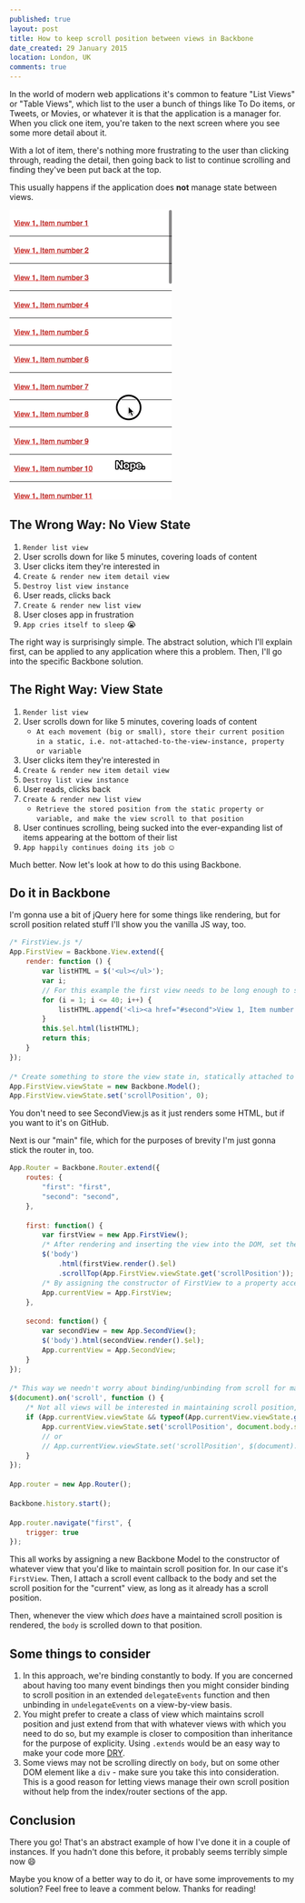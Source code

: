 ```yaml
---
published: true
layout: post
title: How to keep scroll position between views in Backbone
date_created: 29 January 2015
location: London, UK
comments: true
---
```


In the world of modern web applications it's common to feature "List Views" or "Table Views", which list to the user a bunch of things like To Do items, or Tweets, or Movies, or whatever it is that the application is a manager for. When you click one item, you're taken to the next screen where you see some more detail about it.

With a lot of item, there's nothing more frustrating to the user than clicking through, reading the detail, then going back to list to continue scrolling and finding they've been put back at the top.

<!-- Put a GIF here showing what happens when you scroll and then go to the  -->

This usually happens if the application does **not** manage state between views.

<img src="/img/keep-scroll-position.gif" class="float-right small-iphone-image">

## The Wrong Way: No View State

1. `Render list view`
2. User scrolls down for like 5 minutes, covering loads of content
3. User clicks item they're interested in
4. `Create & render new item detail view`
5. `Destroy list view instance`
6. User reads, clicks back
7. `Create & render new list view`
8. User closes app in frustration
9. `App cries itself to sleep` :sob:

The right way is surprisingly simple. The abstract solution, which I'll explain first, can be applied to any application where this a problem. Then, I'll go into the specific Backbone solution.

## The Right Way: View State

1. `Render list view`
2. User scrolls down for like 5 minutes, covering loads of content
	* `At each movement (big or small), store their current position in a static, i.e. not-attached-to-the-view-instance, property or variable`
3. User clicks item they're interested in
4. `Create & render new item detail view`
5. `Destroy list view instance`
6. User reads, clicks back
7. `Create & render new list view`
	* `Retrieve the stored position from the static property or variable, and make the view scroll to that position`
8. User continues scrolling, being sucked into the ever-expanding list of items appearing at the bottom of their list
9. `App happily continues doing its job` :relaxed:

Much better. Now let's look at how to do this using Backbone.

## Do it in Backbone

I'm gonna use a bit of jQuery here for some things like rendering, but for scroll position related stuff I'll show you the vanilla JS way, too.

```javascript
/* FirstView.js */
App.FirstView = Backbone.View.extend({
	render: function () {
		var listHTML = $('<ul></ul>');
		var i;
		// For this example the first view needs to be long enough to scroll
		for (i = 1; i <= 40; i++) {
			listHTML.append('<li><a href="#second">View 1, Item number ' + i + '</a></li>');
		}
		this.$el.html(listHTML);
		return this;
	}
});

/* Create something to store the view state in, statically attached to the View constructor itself, rather than an instance. The default scroll position should be 0, and remember this'll only be set *once*, when this file first loads. */
App.FirstView.viewState = new Backbone.Model();
App.FirstView.viewState.set('scrollPosition', 0);
```

You don't need to see SecondView.js as it just renders some HTML, but if you want to it's on GitHub.

Next is our "main" file, which for the purposes of brevity I'm just gonna stick the router in, too.

```javascript
App.Router = Backbone.Router.extend({
	routes: {
		"first": "first",
		"second": "second",
	},

	first: function() {
		var firstView = new App.FirstView();
		/* After rendering and inserting the view into the DOM, set the scroll position immediately. */
		$('body')
			.html(firstView.render().$el)
			.scrollTop(App.FirstView.viewState.get('scrollPosition'));
		/* By assigning the constructor of FirstView to a property accessible elsewhere we can modify its view state */
		App.currentView = App.FirstView;
	},

	second: function() {
		var secondView = new App.SecondView();
		$('body').html(secondView.render().$el);
		App.currentView = App.SecondView;
	}
});

/* This way we needn't worry about binding/unbinding from scroll for many different views */
$(document).on('scroll', function () {
	/* Not all views will be interested in maintaining scroll position, so we need to check them first. */
	if (App.currentView.viewState && typeof(App.currentView.viewState.get('scrollPosition')) !== 'undefined') {
		App.currentView.viewState.set('scrollPosition', document.body.scrollTop);
		// or
		// App.currentView.viewState.set('scrollPosition', $(document).scrollTop());
	}
});

App.router = new App.Router();

Backbone.history.start();

App.router.navigate("first", {
	trigger: true
});
```

This all works by assigning a new Backbone Model to the constructor of whatever view that you'd like to maintain scroll position for. In our case it's `FirstView`. Then, I attach a scroll event callback to the body and set the scroll position for the "current" view, as long as it already has a scroll position.

Then, whenever the view which *does* have a maintained scroll position is rendered, the `body` is scrolled down to that position.

## Some things to consider

1. In this approach, we're binding constantly to body. If you are concerned about having too many event bindings then you might consider binding to scroll position in an extended `delegateEvents` function and then unbinding in `undelegateEvents` on a view-by-view basis.
2. You might prefer to create a class of view which maintains scroll position and just extend from that with whatever views with which you need to do so, but my example is closer to composition than inheritance for the purpose of explicity. Using `.extends` would be an easy way to make your code more [DRY](http://en.wikipedia.org/wiki/Don%27t_repeat_yourself).
3. Some views may not be scrolling directly on `body`, but on some other DOM element like a `div` - make sure you take this into consideration. This is a good reason for letting views manage their own scroll position without help from the index/router sections of the app.

## Conclusion

There you go! That's an abstract example of how I've done it in a couple of instances. If you hadn't done this before, it probably seems terribly simple now :smile:

Maybe you know of a better way to do it, or have some improvements to my solution? Feel free to leave a comment below. Thanks for reading!